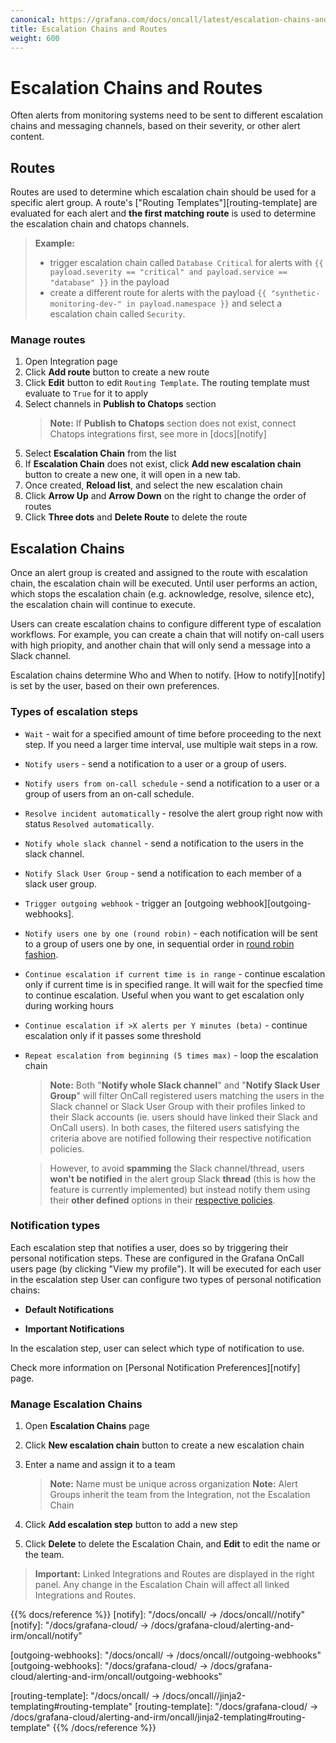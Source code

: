 ```yaml
---
canonical: https://grafana.com/docs/oncall/latest/escalation-chains-and-routes/
title: Escalation Chains and Routes
weight: 600
---
```


# Escalation Chains and Routes

Often alerts from monitoring systems need to be sent to different escalation chains and messaging channels, based on their severity, or other alert content.

## Routes

Routes are used to determine which escalation chain should be used for a specific alert
group. A route's ["Routing Templates"][routing-template]
are evaluated for each alert and **the first matching route** is used to determine the
escalation chain and chatops channels.

> **Example:**
>
>
> * trigger escalation chain called `Database Critical` for alerts with `{{ payload.severity == "critical" and payload.service == "database" }}` in the payload
> * create a different route for alerts with the payload `{{ "synthetic-monitoring-dev-" in payload.namespace }}` and select a escalation chain called `Security`.

### Manage routes

1. Open Integration page
2. Click **Add route** button to create a new route
3. Click **Edit** button to edit `Routing Template`. The routing template must evaluate to `True` for it to apply
4. Select channels in **Publish to Chatops** section
   > **Note:** If **Publish to Chatops** section does not exist, connect Chatops integrations first, see more in [docs][notify]
5. Select **Escalation Chain** from the list
6. If **Escalation Chain** does not exist, click **Add new escalation chain** button to create a new one, it will open in a new tab.
7. Once created, **Reload list**, and select the new escalation chain
8. Click **Arrow Up** and **Arrow Down** on the right to change the order of routes
9. Click **Three dots** and **Delete Route** to delete the route

## Escalation Chains

Once an alert group is created and assigned to the route with escalation chain, the
escalation chain will be executed. Until user performs an action, which stops the escalation
chain (e.g. acknowledge, resolve, silence etc), the escalation chain will continue to
execute.

Users can create escalation chains to configure different type of escalation workflows.
For example, you can create a chain that will notify on-call users with high priopity, and
another chain that will only send a message into a Slack channel.

Escalation chains determine Who and When to notify. [How to notify][notify] is set by the user, based on their own preferences.

### Types of escalation steps

* `Wait` - wait for a specified amount of time before proceeding to the next step. If you
need a larger time interval, use multiple wait steps in a row.
* `Notify users` - send a notification to a user or a group of users.
* `Notify users from on-call schedule` - send a notification to a user or a group of users
from an on-call schedule.
* `Resolve incident automatically` - resolve the alert group right now with status
`Resolved automatically`.
* `Notify whole slack channel` - send a notification to the users in the slack channel.
* `Notify Slack User Group` - send a notification to each member of a slack user group.
* `Trigger outgoing webhook` - trigger an [outgoing webhook][outgoing-webhooks].
* `Notify users one by one (round robin)` - each notification will be sent to a group of
users one by one, in sequential order in [round robin fashion](https://en.wikipedia.org/wiki/Round-robin_item_allocation).
* `Continue escalation if current time is in range` - continue escalation only if current
time is in specified range. It will wait for the specfied time to continue escalation.
Useful when you want to get escalation only during working hours
* `Continue escalation if >X alerts per Y minutes (beta)` - continue escalation only if it
passes some threshold
* `Repeat escalation from beginning (5 times max)` - loop the escalation chain

   > **Note:** Both "**Notify whole Slack channel**" and "**Notify Slack User Group**" will filter OnCall registered users
   > matching the users in the Slack channel or Slack User Group with their profiles linked to their Slack accounts (ie. users
   > should have linked their Slack and OnCall users). In both cases, the filtered users satisfying the criteria above are
   > notified following their respective notification policies. 

   > However, to avoid **spamming** the Slack channel/thread, users **won't be notified** in the alert group Slack **thread**
   > (this is how the feature is currently implemented) but instead notify them using their **other defined** options in
   > their [respective policies]([url](https://grafana.com/docs/oncall/latest/notify/#configure-user-notification-policies)).


### Notification types

Each escalation step that notifies a user, does so by triggering their personal notification steps. These are configured in the Grafana
 OnCall users page (by clicking "View my profile").
It will be executed for each user in the escalation step
User can configure two types of personal notification chains:

* **Default Notifications**

* **Important Notifications**

In the escalation step, user can select which type of notification to use.

Check more information on [Personal Notification Preferences][notify] page.

### Manage Escalation Chains

1. Open **Escalation Chains** page
2. Click **New escalation chain** button to create a new escalation chain

3. Enter a name and assign it to a team
   > **Note:** Name must be unique across organization
   > **Note:** Alert Groups inherit the team from the Integration, not the Escalation Chain
4. Click **Add escalation step** button to add a new step
5. Click **Delete** to delete the Escalation Chain, and **Edit** to edit the name or the team.

> **Important:** Linked Integrations and Routes are displayed in the right panel. Any change in the Escalation Chain will
affect all linked Integrations and Routes.

{{% docs/reference %}}
[notify]: "/docs/oncall/ -> /docs/oncall/<ONCALL VERSION>/notify"
[notify]: "/docs/grafana-cloud/ -> /docs/grafana-cloud/alerting-and-irm/oncall/notify"

[outgoing-webhooks]: "/docs/oncall/ -> /docs/oncall/<ONCALL VERSION>/outgoing-webhooks"
[outgoing-webhooks]: "/docs/grafana-cloud/ -> /docs/grafana-cloud/alerting-and-irm/oncall/outgoing-webhooks"

[routing-template]: "/docs/oncall/ -> /docs/oncall/<ONCALL VERSION>/jinja2-templating#routing-template"
[routing-template]: "/docs/grafana-cloud/ -> /docs/grafana-cloud/alerting-and-irm/oncall/jinja2-templating#routing-template"
{{% /docs/reference %}}
